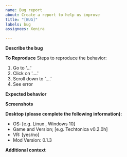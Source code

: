 ```yaml
---
name: Bug report
about: Create a report to help us improve
title: "[BUG]"
labels: bug
assignees: Xenira

---
```


**Describe the bug**
<!-- A clear and concise description of what the bug is. -->

**To Reproduce**
Steps to reproduce the behavior:
1. Go to '...'
2. Click on '....'
3. Scroll down to '....'
4. See error

**Expected behavior**
<!-- A clear and concise description of what you expected to happen. -->

**Screenshots**
<!-- If applicable, add screenshots to help explain your problem. -->

**Desktop (please complete the following information):**
 - OS: [e.g. Linux <Distro and Version>, Windows 10]
 - Game and Version; [e.g. Techtonica v0.2.0h]
 - VR: [yes/no]
 - Mod Version: 0.1.3 <!-- x-release-please-version -->

**Additional context**

<!-- Add any other context about the problem here. -->
<!-- Please attach the BepInEx log file (<game_folder>/BepInEx/LogOutput.log) -->
